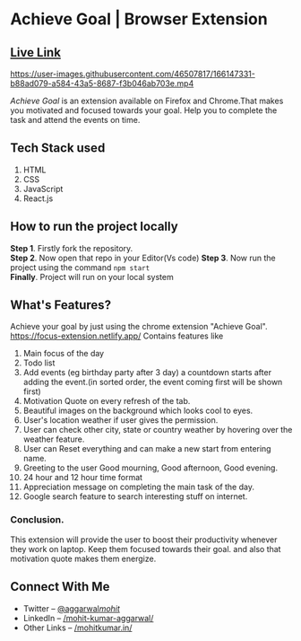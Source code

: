 # Achieve Goal | Browser Extension

## [Live Link](https://focus-extension.netlify.app/)

https://user-images.githubusercontent.com/46507817/166147331-b88ad079-a584-43a5-8687-f3b046ab703e.mp4

_Achieve Goal_ is an extension available on Firefox and Chrome.That makes you motivated and focused towards your goal. Help you to complete the task and attend the events on time.

## Tech Stack used

1. HTML
2. CSS
3. JavaScript
4. React.js

## How to run the project locally

**Step 1**. Firstly fork the repository.  
**Step 2**. Now open that repo in your Editor(Vs code) 
**Step 3**. Now run the project using the command `npm start`  
**Finally**. Project will run on your local system

## What's Features?

Achieve your goal by just using the chrome extension "Achieve Goal". 
https://focus-extension.netlify.app/
Contains features like 
1. Main focus of the day
2. Todo list
3. Add events (eg birthday party after 3 day) a countdown starts after adding the event.(in sorted order, the event coming first will be shown first)
4. Motivation Quote on every refresh of the tab.
5. Beautiful images on the background which looks cool to eyes.
6. User's location weather if user gives the permission.
7. User can check other city, state or country weather by hovering over the weather feature.
8. User can Reset everything and can make a new start from entering name.
9. Greeting to the user Good mourning, Good afternoon, Good evening.
10. 24 hour and 12 hour time format
11. Appreciation message on completing the main task of the day.
12. Google search feature to search interesting stuff on internet.

### Conclusion.

This extension will provide the user to boost their productivity whenever they work on laptop. Keep them focused towards their goal. and also that motivation quote makes them energize.

## Connect With Me

- Twitter – [@aggarwal*mohit*](https://twitter.com/aggarwal_mohit_)
- LinkedIn – [/mohit-kumar-aggarwal/](https://www.linkedin.com/in/mohit-kumar-aggarwal/)
- Other Links – [/mohitkumar.in/](https://mohitkumar.in/)
